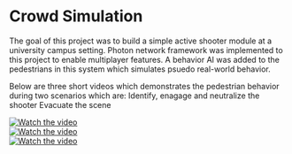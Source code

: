# Crowd Simulation
The goal of this project was to build a simple active shooter module at a university campus setting. Photon network framework was implemented to this project to enable  multiplayer features. A behavior AI was added to the pedestrians in this system which simulates psuedo real-world behavior. 

Below are three short videos which demonstrates the pedestrian behavior during two scenarios which are: 
Identify, enagage and neutralize the shooter
Evacuate the scene


[![Watch the video](https://img.youtube.com/vi/utyFoPMFDqE/maxresdefault.jpg)](https://youtu.be/utyFoPMFDqE)  <br />
[![Watch the video](https://img.youtube.com/vi/fphjAbR7fjc/maxresdefault.jpg)](https://youtu.be/fphjAbR7fjc) <br />
[![Watch the video](https://img.youtube.com/vi/V5FvO9lE-bk/maxresdefault.jpg)](https://youtu.be/V5FvO9lE-bk) <br />
